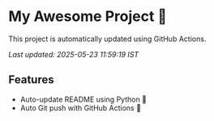 # My Awesome Project 🚀

This project is automatically updated using GitHub Actions.

_Last updated: 2025-05-23 11:59:19 IST_

## Features
- Auto-update README using Python 🐍
- Auto Git push with GitHub Actions 🤖
